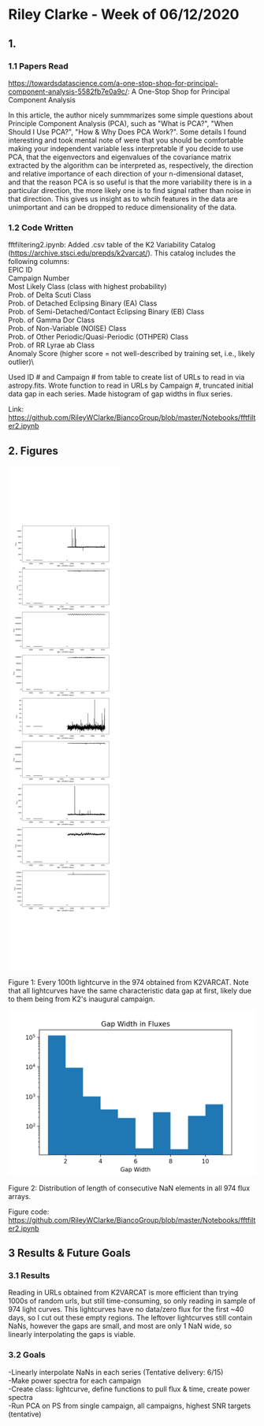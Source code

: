 # Riley Clarke - Week of 06/12/2020

## 1. 

### 1.1 Papers Read

<https://towardsdatascience.com/a-one-stop-shop-for-principal-component-analysis-5582fb7e0a9c/>: A One-Stop Shop for Principal Component Analysis

In this article, the author nicely summmarizes some simple questions about Principle Component Analysis (PCA), such as "What is PCA?", "When Should I Use PCA?", "How & Why Does PCA Work?". Some details I found interesting and took mental note of were that you should be comfortable making your independent variable less interpretable if you decide to use PCA, that the eigenvectors and eigenvalues of the covariance matrix extracted by the algorithm can be interpreted as, respectively, the direction and relative importance of each direction of your n-dimensional dataset, and that the reason PCA is so useful is that the more variability there is in a particular direction, the more likely one is to find signal rather than noise in that direction. This gives us insight as to whcih features in the data are unimportant and can be dropped to reduce dimensionality of the data.

### 1.2 Code Written

fftfiltering2.ipynb: Added .csv table of the K2 Variability Catalog (https://archive.stsci.edu/prepds/k2varcat/). 
This catalog includes the following columns:\
EPIC ID\
Campaign Number\
Most Likely Class (class with highest probability)\
Prob. of Delta Scuti Class\
Prob. of Detached Eclipsing Binary (EA) Class\
Prob. of Semi-Detached/Contact Eclipsing Binary (EB) Class\
Prob. of Gamma Dor Class\
Prob. of Non-Variable (NOISE) Class\
Prob. of Other Periodic/Quasi-Periodic (OTHPER) Class\
Prob. of RR Lyrae ab Class\
Anomaly Score (higher score = not well-described by training set, i.e., likely outlier)\

Used ID # and Campaign # from table to create list of URLs to read in via astropy.fits. 
Wrote function to read in URLs by Campaign #, truncated initial data gap in each series.
Made histogram of gap widths in flux series.

Link: https://github.com/RileyWClarke/BiancoGroup/blob/master/Notebooks/fftfilter2.ipynb

## 2. Figures

![](Figures/nanseries.png?raw=true)

Figure 1: Every 100th lightcurve in the 974 obtained from K2VARCAT. Note that all lightcurves have the same characteristic data gap at first, likely due to them being from K2's inaugural campaign. 

![](Figures/nanhist.png?raw=true)

Figure 2: Distribution of length of consecutive NaN elements in all 974 flux arrays. 

Figure code: https://github.com/RileyWClarke/BiancoGroup/blob/master/Notebooks/fftfilter2.ipynb

## 3 Results & Future Goals

### 3.1 Results

Reading in URLs obtained from K2VARCAT is more efficient than trying 1000s of random urls, but still time-consuming, so only reading in sample of 974 light curves. This lightcurves have no data/zero flux for the first ~40 days, so I cut out these empty regions. The leftover lightcurves still contain NaNs, however the gaps are small, and most are only 1 NaN wide, so linearly interpolating the gaps is viable. 

### 3.2 Goals

-Linearly interpolate NaNs in each series (Tentative delivery: 6/15)\
-Make power spectra for each campaign\
-Create class: lightcurve, define functions to pull flux & time, create power spectra\
-Run PCA on PS from single campaign, all campaigns, highest SNR targets (tentative)
